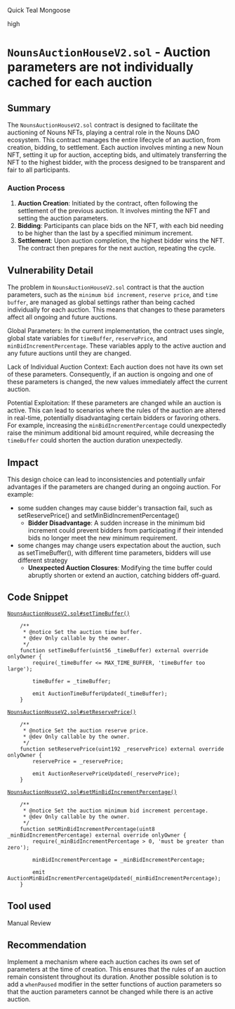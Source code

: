 Quick Teal Mongoose

high

# `NounsAuctionHouseV2.sol` - Auction parameters are not individually cached for each auction

## Summary
The `NounsAuctionHouseV2.sol` contract is designed to facilitate the auctioning of Nouns NFTs, playing a central role in the Nouns DAO ecosystem. This contract manages the entire lifecycle of an auction, from creation, bidding, to settlement. Each auction involves minting a new Noun NFT, setting it up for auction, accepting bids, and ultimately transferring the NFT to the highest bidder, with the process designed to be transparent and fair to all participants.

### Auction Process
1. **Auction Creation**: Initiated by the contract, often following the settlement of the previous auction. It involves minting the NFT and setting the auction parameters.
2. **Bidding**: Participants can place bids on the NFT, with each bid needing to be higher than the last by a specified minimum increment.
3. **Settlement**: Upon auction completion, the highest bidder wins the NFT. The contract then prepares for the next auction, repeating the cycle.

## Vulnerability Detail
The problem in `NounsAuctionHouseV2.sol` contract is that the auction parameters, such as the `minimum bid increment`, `reserve price`, and `time buffer`, are managed as global settings rather than being cached individually for each auction. This means that changes to these parameters affect all ongoing and future auctions.

Global Parameters: In the current implementation, the contract uses single, global state variables for `timeBuffer`, `reservePrice`, and `minBidIncrementPercentage`. These variables apply to the active auction and any future auctions until they are changed.

Lack of Individual Auction Context: Each auction does not have its own set of these parameters. Consequently, if an auction is ongoing and one of these parameters is changed, the new values immediately affect the current auction.

Potential Exploitation: If these parameters are changed while an auction is active. This can lead to scenarios where the rules of the auction are altered in real-time, potentially disadvantaging certain bidders or favoring others. For example, increasing the `minBidIncrementPercentage` could unexpectedly raise the minimum additional bid amount required, while decreasing the `timeBuffer` could shorten the auction duration unexpectedly.

## Impact
This design choice can lead to inconsistencies and potentially unfair advantages if the parameters are changed during an ongoing auction. For example:
- some sudden changes may cause bidder's transaction fail, such as setReservePrice() and setMinBidIncrementPercentage()
   - **Bidder Disadvantage**: A sudden increase in the minimum bid increment could prevent bidders from participating if their intended bids no longer meet the new minimum requirement.
- some changes may change users expectation about the auction, such as setTimeBuffer(), with different time parameters, bidders will use different strategy
   - **Unexpected Auction Closures**: Modifying the time buffer could abruptly shorten or extend an auction, catching bidders off-guard.

## Code Snippet
[`NounsAuctionHouseV2.sol#setTimeBuffer()`](https://github.com/sherlock-audit/2024-03-nouns-dao-2/blob/main/nouns-monorepo/packages/nouns-contracts/contracts/NounsAuctionHouseV2.sol#L207-L217)
```solidity
    /**
     * @notice Set the auction time buffer.
     * @dev Only callable by the owner.
     */
    function setTimeBuffer(uint56 _timeBuffer) external override onlyOwner {
        require(_timeBuffer <= MAX_TIME_BUFFER, 'timeBuffer too large');

        timeBuffer = _timeBuffer;

        emit AuctionTimeBufferUpdated(_timeBuffer);
    }
```

[`NounsAuctionHouseV2.sol#setReservePrice()`](https://github.com/sherlock-audit/2024-03-nouns-dao-2/blob/main/nouns-monorepo/packages/nouns-contracts/contracts/NounsAuctionHouseV2.sol#L219-L227)
```solidity
    /**
     * @notice Set the auction reserve price.
     * @dev Only callable by the owner.
     */
    function setReservePrice(uint192 _reservePrice) external override onlyOwner {
        reservePrice = _reservePrice;

        emit AuctionReservePriceUpdated(_reservePrice);
    }
```

[`NounsAuctionHouseV2.sol#setMinBidIncrementPercentage()`](https://github.com/sherlock-audit/2024-03-nouns-dao-2/blob/main/nouns-monorepo/packages/nouns-contracts/contracts/NounsAuctionHouseV2.sol#L229-L239)
```solidity
    /**
     * @notice Set the auction minimum bid increment percentage.
     * @dev Only callable by the owner.
     */
    function setMinBidIncrementPercentage(uint8 _minBidIncrementPercentage) external override onlyOwner {
        require(_minBidIncrementPercentage > 0, 'must be greater than zero');

        minBidIncrementPercentage = _minBidIncrementPercentage;

        emit AuctionMinBidIncrementPercentageUpdated(_minBidIncrementPercentage);
    }
```

## Tool used
Manual Review

## Recommendation
Implement a mechanism where each auction caches its own set of parameters at the time of creation. This ensures that the rules of an auction remain consistent throughout its duration.
Another possible solution is to add a `whenPaused` modifier in the setter functions of auction parameters so that the auction parameters cannot be changed while there is an active auction.